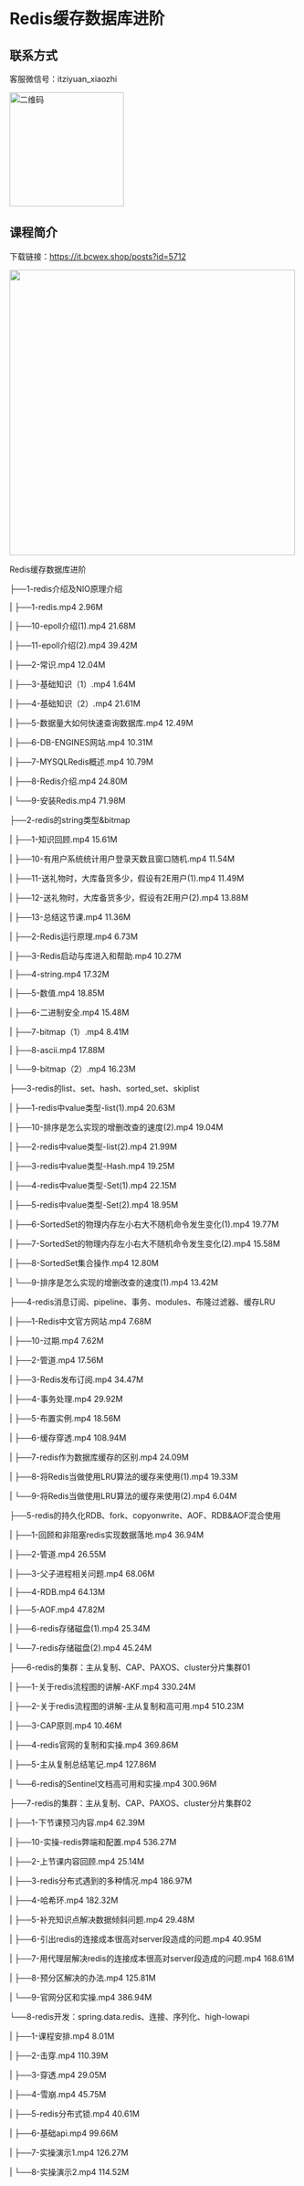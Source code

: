 # Redis缓存数据库进阶

## 联系方式

客服微信号：itziyuan_xiaozhi

<img src="https://ziyuanyun.oss-cn-guangzhou.aliyuncs.com/common/20240614073449/666b82192834a.jpg" width="200" height="200" alt="二维码">

## 课程简介

下载链接：https://it.bcwex.shop/posts?id=5712

<img src="https://ziyuanyun.oss-cn-guangzhou.aliyuncs.com/yun/20241201164418/674c21e20745f.jpg" width="500" alt="">

  

 Redis缓存数据库进阶

 ├──1-redis介绍及NIO原理介绍

 | ├──1-redis.mp4 2.96M

 | ├──10-epoll介绍(1).mp4 21.68M

 | ├──11-epoll介绍(2).mp4 39.42M

 | ├──2-常识.mp4 12.04M

 | ├──3-基础知识（1）.mp4 1.64M

 | ├──4-基础知识（2）.mp4 21.61M

 | ├──5-数据量大如何快速查询数据库.mp4 12.49M

 | ├──6-DB-ENGINES网站.mp4 10.31M

 | ├──7-MYSQLRedis概述.mp4 10.79M

 | ├──8-Redis介绍.mp4 24.80M

 | └──9-安装Redis.mp4 71.98M

 ├──2-redis的string类型&amp;bitmap

 | ├──1-知识回顾.mp4 15.61M

 | ├──10-有用户系统统计用户登录天数且窗口随机.mp4 11.54M

 | ├──11-送礼物时，大库备货多少，假设有2E用户(1).mp4 11.49M

 | ├──12-送礼物时，大库备货多少，假设有2E用户(2).mp4 13.88M

 | ├──13-总结这节课.mp4 11.36M

 | ├──2-Redis运行原理.mp4 6.73M

 | ├──3-Redis启动与库进入和帮助.mp4 10.27M

 | ├──4-string.mp4 17.32M

 | ├──5-数值.mp4 18.85M

 | ├──6-二进制安全.mp4 15.48M

 | ├──7-bitmap（1）.mp4 8.41M

 | ├──8-ascii.mp4 17.88M

 | └──9-bitmap（2）.mp4 16.23M

 ├──3-redis的list、set、hash、sorted_set、skiplist

 | ├──1-redis中value类型-list(1).mp4 20.63M

 | ├──10-排序是怎么实现的增删改查的速度(2).mp4 19.04M

 | ├──2-redis中value类型-list(2).mp4 21.99M

 | ├──3-redis中value类型-Hash.mp4 19.25M

 | ├──4-redis中value类型-Set(1).mp4 22.15M

 | ├──5-redis中value类型-Set(2).mp4 18.95M

 | ├──6-SortedSet的物理内存左小右大不随机命令发生变化(1).mp4 19.77M

 | ├──7-SortedSet的物理内存左小右大不随机命令发生变化(2).mp4 15.58M

 | ├──8-SortedSet集合操作.mp4 12.80M

 | └──9-排序是怎么实现的增删改查的速度(1).mp4 13.42M

 ├──4-redis消息订阅、pipeline、事务、modules、布隆过滤器、缓存LRU

 | ├──1-Redis中文官方网站.mp4 7.68M

 | ├──10-过期.mp4 7.62M

 | ├──2-管道.mp4 17.56M

 | ├──3-Redis发布订阅.mp4 34.47M

 | ├──4-事务处理.mp4 29.92M

 | ├──5-布置实例.mp4 18.56M

 | ├──6-缓存穿透.mp4 108.94M

 | ├──7-redis作为数据库缓存的区别.mp4 24.09M

 | ├──8-将Redis当做使用LRU算法的缓存来使用(1).mp4 19.33M

 | └──9-将Redis当做使用LRU算法的缓存来使用(2).mp4 6.04M

 ├──5-redis的持久化RDB、fork、copyonwrite、AOF、RDB&amp;AOF混合使用

 | ├──1-回顾和非阻塞redis实现数据落地.mp4 36.94M

 | ├──2-管道.mp4 26.55M

 | ├──3-父子进程相关问题.mp4 68.06M

 | ├──4-RDB.mp4 64.13M

 | ├──5-AOF.mp4 47.82M

 | ├──6-redis存储磁盘(1).mp4 25.34M

 | └──7-redis存储磁盘(2).mp4 45.24M

 ├──6-redis的集群：主从复制、CAP、PAXOS、cluster分片集群01

 | ├──1-关于redis流程图的讲解-AKF.mp4 330.24M

 | ├──2-关于redis流程图的讲解-主从复制和高可用.mp4 510.23M

 | ├──3-CAP原则.mp4 10.46M

 | ├──4-redis官网的复制和实操.mp4 369.86M

 | ├──5-主从复制总结笔记.mp4 127.86M

 | └──6-redis的Sentinel文档高可用和实操.mp4 300.96M

 ├──7-redis的集群：主从复制、CAP、PAXOS、cluster分片集群02

 | ├──1-下节课预习内容.mp4 62.39M

 | ├──10-实操-redis弊端和配置.mp4 536.27M

 | ├──2-上节课内容回顾.mp4 25.14M

 | ├──3-redis分布式遇到的多种情况.mp4 186.97M

 | ├──4-哈希环.mp4 182.32M

 | ├──5-补充知识点解决数据倾斜问题.mp4 29.48M

 | ├──6-引出redis的连接成本很高对server段造成的问题.mp4 40.95M

 | ├──7-用代理层解决redis的连接成本很高对server段造成的问题.mp4 168.61M

 | ├──8-预分区解决的办法.mp4 125.81M

 | └──9-官网分区和实操.mp4 386.94M

 └──8-redis开发：spring.data.redis、连接、序列化、high-lowapi

 | ├──1-课程安排.mp4 8.01M

 | ├──2-击穿.mp4 110.39M

 | ├──3-穿透.mp4 29.05M

 | ├──4-雪崩.mp4 45.75M

 | ├──5-redis分布式锁.mp4 40.61M

 | ├──6-基础api.mp4 99.66M

 | ├──7-实操演示1.mp4 126.27M

 | └──8-实操演示2.mp4 114.52M

  